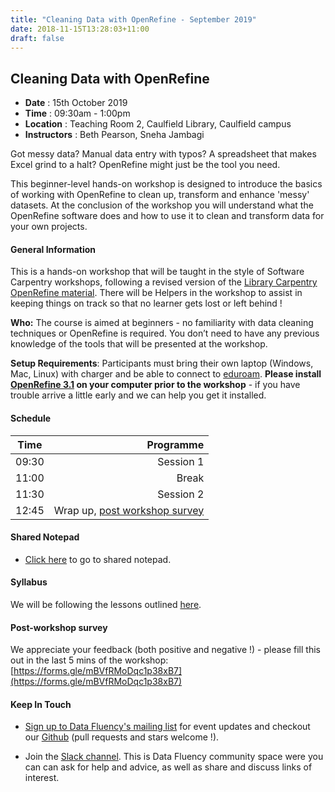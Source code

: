 ```yaml
---
title: "Cleaning Data with OpenRefine - September 2019"
date: 2018-11-15T13:28:03+11:00
draft: false
---
```


## Cleaning Data with OpenRefine

-	**Date** :		15th October 2019
-	**Time** :		09:30am - 1:00pm
-	**Location** :	Teaching Room 2, Caulfield Library, Caulfield campus
-	**Instructors** :	Beth Pearson, Sneha Jambagi

Got messy data? Manual data entry with typos? A spreadsheet that makes Excel grind to a halt? OpenRefine might just be the tool you need.

This beginner-level hands-on workshop is designed to introduce the basics of working with OpenRefine to clean up, transform and enhance 'messy' datasets. At the conclusion of the workshop you will understand what the OpenRefine software does and how to use it to clean and transform data for your own projects.


#### General Information

This is a hands-on workshop that will be taught in the style of Software Carpentry workshops, following a revised version of the  [Library Carpentry OpenRefine material](https://monashdatafluency.github.io/open-refine-workshop/). 
There will be Helpers in the workshop to assist in keeping things on track so that no learner gets lost or left behind !

**Who:** The course is aimed at beginners - no familiarity with data cleaning techniques or OpenRefine is required. You don’t need to have any previous knowledge of the tools that will be presented at the workshop.

**Setup Requirements**: Participants must bring their own laptop (Windows, Mac, Linux) with charger and be able to connect to [eduroam](https://www.monash.edu/esolutions/network/connect-eduroam-wifi). **Please install [OpenRefine 3.1](http://openrefine.org/download.html) on your computer prior to the workshop** - if you have trouble arrive a little early and we can help you get it installed.

#### Schedule

Time | Programme
----------- | ------------------:
09:30  | Session 1
11:00  | Break
11:30  | Session 2
12:45  | Wrap up, [post workshop survey](https://forms.gle/mBVfRMoDqc1p38xB7)


#### Shared Notepad

* [Click here](https://pad.carpentries.org/monash_openrefine_2019_10_15) to go to shared notepad.


#### Syllabus

We will be following the lessons outlined [here](https://monashdatafluency.github.io/open-refine-workshop/).


#### Post-workshop survey

We appreciate your feedback (both positive and negative !) - please fill this out in the last 5 mins of the workshop: 
[https://forms.gle/mBVfRMoDqc1p38xB7](https://forms.gle/mBVfRMoDqc1p38xB7)

#### Keep In Touch

* [Sign up to Data Fluency's mailing list](http://eepurl.com/dmzhGH) for event updates and checkout our [Github](https://github.com/MonashDataFluency) (pull requests and stars welcome !).

* Join the [Slack channel](https://datafluency.slack.com). This is Data Fluency community space were you can can ask for help and advice, as well as share and discuss links of interest.
